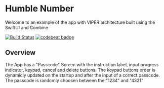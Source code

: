 # Humble Number

Welcome to an example of the app with VIPER architecture built using the SwiftUI and Combine

[![Build Status](https://travis-ci.org/Morheit/humble-number.svg?branch=master)](https://travis-ci.org/Morheit/humble-number)
[![codebeat badge](https://codebeat.co/badges/8a6e7468-1227-4d12-9b20-6a3790672c4f)](https://codebeat.co/a/yaroslav-stanislavyk/projects/github-com-morheit-humble-number-master)

## Overview

The App has a "Passcode" Screen with the instruction label, input progress indicator, keypad, cancel and delete buttons. The keypad buttons order is dynamicly updated on the startup and after the input of a correct passcode. The passcode is randomly choosen between the "1234" and "4321"

